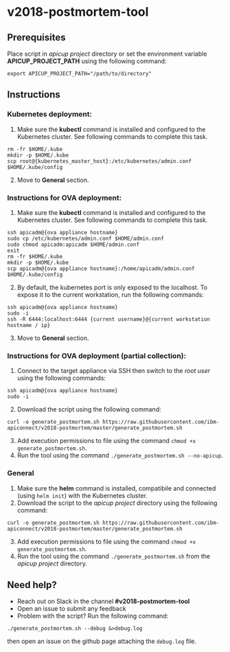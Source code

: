 # v2018-postmortem-tool

## Prerequisites
Place script in _apicup project_ directory or set the environment variable **APICUP_PROJECT_PATH** using the following command:
```
export APICUP_PROJECT_PATH="/path/to/directory"
```


## Instructions
### Kubernetes deployment:
1.  Make sure the **kubectl** command is installed and configured to the Kubernetes cluster.  See following commands to complete this task.
```
rm -fr $HOME/.kube
mkdir -p $HOME/.kube
scp root@{kubernetes_master_host}:/etc/kubernetes/admin.conf $HOME/.kube/config
```
2.  Move to **General** section.

### Instructions for OVA deployment:
1.  Make sure the **kubectl** command is installed and configured to the Kubernetes cluster.  See following commands to complete this task.
```
ssh apicadm@{ova appliance hostname}
sudo cp /etc/kubernetes/admin.conf $HOME/admin.conf
sudo chmod apicadm:apicadm $HOME/admin.conf
exit
rm -fr $HOME/.kube
mkdir -p $HOME/.kube
scp apicadm@{ova appliance hostname}:/home/apicadm/admin.conf $HOME/.kube/config
```
2.  By default, the kubernetes port is only exposed to the localhost.  To expose it to the current workstation, run the following commands:
```
ssh apicadm@{ova appliance hostname}
sudo -i
ssh -R 6444:localhost:6444 {current username}@{current workstation hostname / ip}
```
3.  Move to **General** section.

### Instructions for OVA deployment (partial collection):
1. Connect to the target appliance via SSH then switch to the _root user_ using the following commands:
```
ssh apicadm@{ova appliance hostname}
sudo -i
```
2.  Download the script using the following command:
```
curl -o generate_postmortem.sh https://raw.githubusercontent.com/ibm-apiconnect/v2018-postmortem/master/generate_postmortem.sh
```
3.  Add execution permissions to file using the command `chmod +x generate_postmortem.sh`.
4.  Run the tool using the command `./generate_postmortem.sh --no-apicup`.

### General
1.  Make sure the **helm** command is installed, compatibile and connected (using `helm init`) with the Kubernetes cluster.
2.  Download the script to the _apicup project_ directory using the following command:
```
curl -o generate_postmortem.sh https://raw.githubusercontent.com/ibm-apiconnect/v2018-postmortem/master/generate_postmortem.sh
```
3.  Add execution permissions to file using the command `chmod +x generate_postmortem.sh`.
4.  Run the tool using the command `./generate_postmortem.sh` from the _apicup project_ directory.


## Need help?
-  Reach out on Slack in the channel **#v2018-postmortem-tool**
-  Open an issue to submit any feedback
-  Problem with the script?  Run the following command:
```
./generate_postmortem.sh --debug &>debug.log
```
then open an issue on the github page attaching the `debug.log` file.
